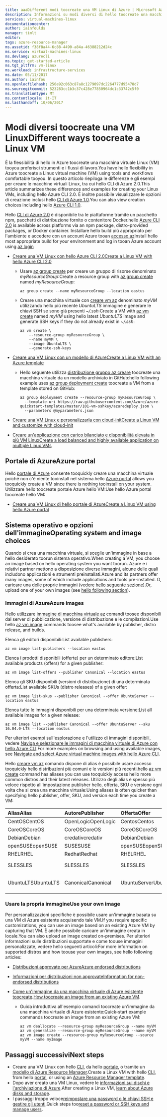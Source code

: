 ```yaml
---
title: aaaDifferent modi toocreate una VM Linux di Azure | Microsoft Azure
description: Informazioni su modi diversi di hello toocreate una macchina virtuale di Linux in Azure, inclusi i collegamenti tootools ed esercitazioni per ogni metodo.
services: virtual-machines-linux
documentationcenter: 
author: iainfoulds
manager: timlt
editor: 
tags: azure-resource-manager
ms.assetid: f38f8a44-6c88-4490-a84a-46388212d24c
ms.service: virtual-machines-linux
ms.devlang: azurecli
ms.topic: get-started-article
ms.tgt_pltfrm: vm-linux
ms.workload: infrastructure-services
ms.date: 05/11/2017
ms.author: iainfou
ms.openlocfilehash: 250e92c063c87a8c1279097dc2264777d95478d7
ms.sourcegitcommit: 523283cc1b3c37c428e77850964dc1c33742c5f0
ms.translationtype: MT
ms.contentlocale: it-IT
ms.lasthandoff: 10/06/2017
---
```

# <a name="different-ways-toocreate-a-linux-vm"></a><span data-ttu-id="40c4d-103">Modi diversi toocreate una VM Linux</span><span class="sxs-lookup"><span data-stu-id="40c4d-103">Different ways toocreate a Linux VM</span></span>
<span data-ttu-id="40c4d-104">È la flessibilità di hello in Azure toocreate una macchina virtuale Linux (VM) tooyou preferisci strumenti e i flussi di lavoro.</span><span class="sxs-lookup"><span data-stu-id="40c4d-104">You have hello flexibility in Azure toocreate a Linux virtual machine (VM) using tools and workflows comfortable tooyou.</span></span> <span data-ttu-id="40c4d-105">In questo articolo riepiloga le differenze e gli esempi per creare le macchine virtuali Linux, tra cui hello CLI di Azure 2.0.</span><span class="sxs-lookup"><span data-stu-id="40c4d-105">This article summarizes these differences and examples for creating your Linux VMs, including hello Azure CLI 2.0.</span></span> <span data-ttu-id="40c4d-106">È inoltre possibile visualizzare le opzioni di creazione inclusi hello [CLI di Azure 1.0](creation-choices-nodejs.md).</span><span class="sxs-lookup"><span data-stu-id="40c4d-106">You can also view creation choices including hello [Azure CLI 1.0](creation-choices-nodejs.md).</span></span>

<span data-ttu-id="40c4d-107">Hello [CLI di Azure 2.0](/cli/azure/install-az-cli2) è disponibile tra le piattaforme tramite un pacchetto npm, pacchetti di distribuzione fornito o contenitore Docker.</span><span class="sxs-lookup"><span data-stu-id="40c4d-107">hello [Azure CLI 2.0](/cli/azure/install-az-cli2) is available across platforms via an npm package, distro-provided packages, or Docker container.</span></span> <span data-ttu-id="40c4d-108">Installare hello build più appropriato per l'ambiente e accedere con un account Azure tooan [accesso az](/cli/azure/#login)</span><span class="sxs-lookup"><span data-stu-id="40c4d-108">Install hello most appropriate build for your environment and log in tooan Azure account using [az login](/cli/azure/#login)</span></span>

* [<span data-ttu-id="40c4d-109">Creare una VM Linux con hello Azure CLI 2.0</span><span class="sxs-lookup"><span data-stu-id="40c4d-109">Create a Linux VM with hello Azure CLI 2.0</span></span>](quick-create-cli.md)
  
  * <span data-ttu-id="40c4d-110">Usare [az group create](/cli/azure/group#create) per creare un gruppo di risorse denominato *myResourceGroup*:</span><span class="sxs-lookup"><span data-stu-id="40c4d-110">Create a resource group with [az group create](/cli/azure/group#create) named *myResourceGroup*:</span></span> 
   
    ```azurecli
    az group create --name myResourceGroup --location eastus
    ```
    
  * <span data-ttu-id="40c4d-111">Creare una macchina virtuale con [creare vm az](/cli/azure/vm#create) denominato *myVM* utilizzando hello più recente *UbuntuLTS* immagine e generare le chiavi SSH se sono già presenti *~/.ssh*:</span><span class="sxs-lookup"><span data-stu-id="40c4d-111">Create a VM with [az vm create](/cli/azure/vm#create) named *myVM* using hello latest *UbuntuLTS* image and generate SSH keys if they do not already exist in *~/.ssh*:</span></span>

    ```azurecli
    az vm create \
        --resource-group myResourceGroup \
        --name myVM \
        --image UbuntuLTS \
        --generate-ssh-keys
    ```

* [<span data-ttu-id="40c4d-112">Creare una VM Linux con un modello di Azure</span><span class="sxs-lookup"><span data-stu-id="40c4d-112">Create a Linux VM with an Azure template</span></span>](create-ssh-secured-vm-from-template.md)
  
  * <span data-ttu-id="40c4d-113">Hello seguente utilizza [distribuzione gruppo az creare](/cli/azure/group/deployment#create) toocreate una macchina virtuale da un modello archiviato in GitHub:</span><span class="sxs-lookup"><span data-stu-id="40c4d-113">hello following example uses [az group deployment create](/cli/azure/group/deployment#create) toocreate a VM from a template stored on GitHub:</span></span>
    
    ```azurecli
    az group deployment create --resource-group myResourceGroup \ 
      --template-uri https://raw.githubusercontent.com/Azure/azure-quickstart-templates/master/101-vm-sshkey/azuredeploy.json \
      --parameters @myparameters.json
    ```
* [<span data-ttu-id="40c4d-114">Creare una VM Linux e personalizzarla con cloud-init</span><span class="sxs-lookup"><span data-stu-id="40c4d-114">Create a Linux VM and customize with cloud-init</span></span>](tutorial-automate-vm-deployment.md)

* [<span data-ttu-id="40c4d-115">Creare un'applicazione con carico bilanciato e disponibilità elevata in più VM Linux</span><span class="sxs-lookup"><span data-stu-id="40c4d-115">Create a load balanced and highly available application on multiple Linux VMs</span></span>](tutorial-load-balancer.md)


## <a name="azure-portal"></a><span data-ttu-id="40c4d-116">Portale di Azure</span><span class="sxs-lookup"><span data-stu-id="40c4d-116">Azure portal</span></span>
<span data-ttu-id="40c4d-117">Hello [portale di Azure](https://portal.azure.com) consente tooquickly creare una macchina virtuale poiché non c'è niente tooinstall nel sistema.</span><span class="sxs-lookup"><span data-stu-id="40c4d-117">hello [Azure portal](https://portal.azure.com) allows you tooquickly create a VM since there is nothing tooinstall on your system.</span></span> <span data-ttu-id="40c4d-118">Utilizzare hello toocreate portale Azure hello VM:</span><span class="sxs-lookup"><span data-stu-id="40c4d-118">Use hello Azure portal toocreate hello VM:</span></span>

* [<span data-ttu-id="40c4d-119">Creare una VM Linux di hello portale di Azure</span><span class="sxs-lookup"><span data-stu-id="40c4d-119">Create a Linux VM using hello Azure portal</span></span>](quick-create-portal.md) 


## <a name="operating-system-and-image-choices"></a><span data-ttu-id="40c4d-120">Sistema operativo e opzioni dell'immagine</span><span class="sxs-lookup"><span data-stu-id="40c4d-120">Operating system and image choices</span></span>
<span data-ttu-id="40c4d-121">Quando si crea una macchina virtuale, si sceglie un'immagine in base a hello desiderato toorun sistema operativo.</span><span class="sxs-lookup"><span data-stu-id="40c4d-121">When creating a VM, you choose an image based on hello operating system you want toorun.</span></span> <span data-ttu-id="40c4d-122">Azure e i relativi partner mettono a disposizione diverse immagini, alcune delle quali includono applicazioni e strumenti preinstallati.</span><span class="sxs-lookup"><span data-stu-id="40c4d-122">Azure and its partners offer many images, some of which include applications and tools pre-installed.</span></span> <span data-ttu-id="40c4d-123">O, caricare una delle proprie immagini (vedere [hello seguente sezione](#use-your-own-image)).</span><span class="sxs-lookup"><span data-stu-id="40c4d-123">Or, upload one of your own images (see [hello following section](#use-your-own-image)).</span></span>

### <a name="azure-images"></a><span data-ttu-id="40c4d-124">Immagini di Azure</span><span class="sxs-lookup"><span data-stu-id="40c4d-124">Azure images</span></span>
<span data-ttu-id="40c4d-125">Hello utilizzare [immagine di macchina virtuale az](/cli/azure/vm/image) comandi toosee disponibili dal server di pubblicazione, versione di distribuzione e le compilazioni.</span><span class="sxs-lookup"><span data-stu-id="40c4d-125">Use hello [az vm image](/cli/azure/vm/image) commands toosee what's available by publisher, distro release, and builds.</span></span>

<span data-ttu-id="40c4d-126">Elenca gli editori disponibili:</span><span class="sxs-lookup"><span data-stu-id="40c4d-126">List available publishers:</span></span>

```azurecli
az vm image list-publishers --location eastus
```

<span data-ttu-id="40c4d-127">Elenca i prodotti disponibili (offerte) per un determinato editore:</span><span class="sxs-lookup"><span data-stu-id="40c4d-127">List available products (offers) for a given publisher:</span></span>

```azurecli
az vm image list-offers --publisher Canonical --location eastus
```

<span data-ttu-id="40c4d-128">Elenca gli SKU disponibili (versioni di distribuzione) di una determinata offerta:</span><span class="sxs-lookup"><span data-stu-id="40c4d-128">List available SKUs (distro releases) of a given offer:</span></span>

```azurecli
az vm image list-skus --publisher Canonical --offer UbuntuServer --location eastus
```

<span data-ttu-id="40c4d-129">Elenca tutte le immagini disponibili per una determinata versione:</span><span class="sxs-lookup"><span data-stu-id="40c4d-129">List all available images for a given release:</span></span>

```azurecli
az vm image list --publisher Canonical --offer UbuntuServer --sku 16.04.0-LTS --location eastus
```

<span data-ttu-id="40c4d-130">Per ulteriori esempi sull'esplorazione e l'utilizzo di immagini disponibili, vedere [Naviga e selezionare le immagini di macchina virtuale di Azure con hello Azure CLI](cli-ps-findimage.md).</span><span class="sxs-lookup"><span data-stu-id="40c4d-130">For more examples on browsing and using available images, see [Navigate and select Azure virtual machine images with hello Azure CLI](cli-ps-findimage.md).</span></span>

<span data-ttu-id="40c4d-131">Hello [creare vm az](/cli/azure/vm#create) comando dispone di alias è possibile usare accesso tooquickly hello distribuzioni più comuni e le versioni più recenti.</span><span class="sxs-lookup"><span data-stu-id="40c4d-131">hello [az vm create](/cli/azure/vm#create) command has aliases you can use tooquickly access hello more common distros and their latest releases.</span></span> <span data-ttu-id="40c4d-132">Utilizzo degli alias è spesso più veloce rispetto all'impostazione publisher hello, offerta, SKU e versione ogni volta che si crea una macchina virtuale:</span><span class="sxs-lookup"><span data-stu-id="40c4d-132">Using aliases is often quicker than specifying hello publisher, offer, SKU, and version each time you create a VM:</span></span>

| <span data-ttu-id="40c4d-133">Alias</span><span class="sxs-lookup"><span data-stu-id="40c4d-133">Alias</span></span> | <span data-ttu-id="40c4d-134">Autore</span><span class="sxs-lookup"><span data-stu-id="40c4d-134">Publisher</span></span> | <span data-ttu-id="40c4d-135">Offerta</span><span class="sxs-lookup"><span data-stu-id="40c4d-135">Offer</span></span> | <span data-ttu-id="40c4d-136">SKU</span><span class="sxs-lookup"><span data-stu-id="40c4d-136">SKU</span></span> | <span data-ttu-id="40c4d-137">Versione</span><span class="sxs-lookup"><span data-stu-id="40c4d-137">Version</span></span> |
|:--- |:--- |:--- |:--- |:--- |
| <span data-ttu-id="40c4d-138">CentOS</span><span class="sxs-lookup"><span data-stu-id="40c4d-138">CentOS</span></span> |<span data-ttu-id="40c4d-139">OpenLogic</span><span class="sxs-lookup"><span data-stu-id="40c4d-139">OpenLogic</span></span> |<span data-ttu-id="40c4d-140">Centos</span><span class="sxs-lookup"><span data-stu-id="40c4d-140">Centos</span></span> |<span data-ttu-id="40c4d-141">7,2</span><span class="sxs-lookup"><span data-stu-id="40c4d-141">7.2</span></span> |<span data-ttu-id="40c4d-142">più recenti</span><span class="sxs-lookup"><span data-stu-id="40c4d-142">latest</span></span> |
| <span data-ttu-id="40c4d-143">CoreOS</span><span class="sxs-lookup"><span data-stu-id="40c4d-143">CoreOS</span></span> |<span data-ttu-id="40c4d-144">CoreOS</span><span class="sxs-lookup"><span data-stu-id="40c4d-144">CoreOS</span></span> |<span data-ttu-id="40c4d-145">CoreOS</span><span class="sxs-lookup"><span data-stu-id="40c4d-145">CoreOS</span></span> |<span data-ttu-id="40c4d-146">Stabile</span><span class="sxs-lookup"><span data-stu-id="40c4d-146">Stable</span></span> |<span data-ttu-id="40c4d-147">più recenti</span><span class="sxs-lookup"><span data-stu-id="40c4d-147">latest</span></span> |
| <span data-ttu-id="40c4d-148">Debian</span><span class="sxs-lookup"><span data-stu-id="40c4d-148">Debian</span></span> |<span data-ttu-id="40c4d-149">credativ</span><span class="sxs-lookup"><span data-stu-id="40c4d-149">credativ</span></span> |<span data-ttu-id="40c4d-150">Debian</span><span class="sxs-lookup"><span data-stu-id="40c4d-150">Debian</span></span> |<span data-ttu-id="40c4d-151">8</span><span class="sxs-lookup"><span data-stu-id="40c4d-151">8</span></span> |<span data-ttu-id="40c4d-152">più recenti</span><span class="sxs-lookup"><span data-stu-id="40c4d-152">latest</span></span> |
| <span data-ttu-id="40c4d-153">openSUSE</span><span class="sxs-lookup"><span data-stu-id="40c4d-153">openSUSE</span></span> |<span data-ttu-id="40c4d-154">SUSE</span><span class="sxs-lookup"><span data-stu-id="40c4d-154">SUSE</span></span> |<span data-ttu-id="40c4d-155">openSUSE</span><span class="sxs-lookup"><span data-stu-id="40c4d-155">openSUSE</span></span> |<span data-ttu-id="40c4d-156">13.2</span><span class="sxs-lookup"><span data-stu-id="40c4d-156">13.2</span></span> |<span data-ttu-id="40c4d-157">più recenti</span><span class="sxs-lookup"><span data-stu-id="40c4d-157">latest</span></span> |
| <span data-ttu-id="40c4d-158">RHEL</span><span class="sxs-lookup"><span data-stu-id="40c4d-158">RHEL</span></span> |<span data-ttu-id="40c4d-159">Redhat</span><span class="sxs-lookup"><span data-stu-id="40c4d-159">Redhat</span></span> |<span data-ttu-id="40c4d-160">RHEL</span><span class="sxs-lookup"><span data-stu-id="40c4d-160">RHEL</span></span> |<span data-ttu-id="40c4d-161">7,2</span><span class="sxs-lookup"><span data-stu-id="40c4d-161">7.2</span></span> |<span data-ttu-id="40c4d-162">più recenti</span><span class="sxs-lookup"><span data-stu-id="40c4d-162">latest</span></span> |
| <span data-ttu-id="40c4d-163">SLES</span><span class="sxs-lookup"><span data-stu-id="40c4d-163">SLES</span></span> |<span data-ttu-id="40c4d-164">SLES</span><span class="sxs-lookup"><span data-stu-id="40c4d-164">SLES</span></span> |<span data-ttu-id="40c4d-165">SLES</span><span class="sxs-lookup"><span data-stu-id="40c4d-165">SLES</span></span> |<span data-ttu-id="40c4d-166">12-SP1</span><span class="sxs-lookup"><span data-stu-id="40c4d-166">12-SP1</span></span> |<span data-ttu-id="40c4d-167">più recenti</span><span class="sxs-lookup"><span data-stu-id="40c4d-167">latest</span></span> |
| <span data-ttu-id="40c4d-168">UbuntuLTS</span><span class="sxs-lookup"><span data-stu-id="40c4d-168">UbuntuLTS</span></span> |<span data-ttu-id="40c4d-169">Canonical</span><span class="sxs-lookup"><span data-stu-id="40c4d-169">Canonical</span></span> |<span data-ttu-id="40c4d-170">UbuntuServer</span><span class="sxs-lookup"><span data-stu-id="40c4d-170">UbuntuServer</span></span> |<span data-ttu-id="40c4d-171">14.04.4-LTS</span><span class="sxs-lookup"><span data-stu-id="40c4d-171">14.04.4-LTS</span></span> |<span data-ttu-id="40c4d-172">più recenti</span><span class="sxs-lookup"><span data-stu-id="40c4d-172">latest</span></span> |

### <a name="use-your-own-image"></a><span data-ttu-id="40c4d-173">Usare la propria immagine</span><span class="sxs-lookup"><span data-stu-id="40c4d-173">Use your own image</span></span>
<span data-ttu-id="40c4d-174">Per personalizzazioni specifiche è possibile usare un'immagine basata su una VM di Azure esistente acquisendo tale VM.</span><span class="sxs-lookup"><span data-stu-id="40c4d-174">If you require specific customizations, you can use an image based on an existing Azure VM by capturing that VM.</span></span> <span data-ttu-id="40c4d-175">È anche possibile caricare un'immagine creata in locale.</span><span class="sxs-lookup"><span data-stu-id="40c4d-175">You can also upload an image created on-premises.</span></span> <span data-ttu-id="40c4d-176">Per ulteriori informazioni sulle distribuzioni supportate e come toouse immagini personalizzate, vedere hello seguenti articoli:</span><span class="sxs-lookup"><span data-stu-id="40c4d-176">For more information on supported distros and how toouse your own images, see hello following articles:</span></span>

* [<span data-ttu-id="40c4d-177">Distribuzioni approvate per Azure</span><span class="sxs-lookup"><span data-stu-id="40c4d-177">Azure endorsed distributions</span></span>](endorsed-distros.md)
* [<span data-ttu-id="40c4d-178">Informazioni per distribuzioni non approvate</span><span class="sxs-lookup"><span data-stu-id="40c4d-178">Information for non-endorsed distributions</span></span>](create-upload-generic.md)
* <span data-ttu-id="40c4d-179">[Come un'immagine da una macchina virtuale di Azure esistente toocreate](tutorial-custom-images.md).</span><span class="sxs-lookup"><span data-stu-id="40c4d-179">[How toocreate an image from an existing Azure VM](tutorial-custom-images.md).</span></span>
  
  * <span data-ttu-id="40c4d-180">Guida introduttiva all'esempio comandi toocreate un'immagine da una macchina virtuale di Azure esistente:</span><span class="sxs-lookup"><span data-stu-id="40c4d-180">Quick-start example commands toocreate an image from an existing Azure VM:</span></span>
    
    ```azurecli
    az vm deallocate --resource-group myResourceGroup --name myVM
    az vm generalize --resource-group myResourceGroup --name myVM
    az vm image create --resource-group myResourceGroup --source myVM --name myImage
    ```

## <a name="next-steps"></a><span data-ttu-id="40c4d-181">Passaggi successivi</span><span class="sxs-lookup"><span data-stu-id="40c4d-181">Next steps</span></span>
* <span data-ttu-id="40c4d-182">Creare una VM Linux con hello [CLI](quick-create-cli.md), da hello [portale](quick-create-portal.md), o tramite un [modello di Azure Resource Manager](../windows/cli-deploy-templates.md).</span><span class="sxs-lookup"><span data-stu-id="40c4d-182">Create a Linux VM with hello [CLI](quick-create-cli.md), from hello [portal](quick-create-portal.md), or using an [Azure Resource Manager template](../windows/cli-deploy-templates.md).</span></span>
* <span data-ttu-id="40c4d-183">Dopo aver creato una VM Linux, vedere le [informazioni sui dischi e l'archiviazione di Azure](tutorial-manage-disks.md).</span><span class="sxs-lookup"><span data-stu-id="40c4d-183">After creating a Linux VM, [learn about Azure disks and storage](tutorial-manage-disks.md).</span></span>
* <span data-ttu-id="40c4d-184">I passaggi troppo veloce[reimpostare una password o le chiavi SSH e gestire gli utenti](using-vmaccess-extension.md).</span><span class="sxs-lookup"><span data-stu-id="40c4d-184">Quick steps too[reset a password or SSH keys and manage users](using-vmaccess-extension.md).</span></span>
